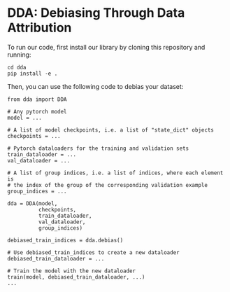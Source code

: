 # DDA: Debiasing Through Data Attribution

To run our code, first install our library by cloning this repository and
running:
```
cd dda
pip install -e .
```

Then, you can use the following code to debias your dataset:

```
from dda import DDA

# Any pytorch model
model = ...

# A list of model checkpoints, i.e. a list of "state_dict" objects
checkpoints = ...

# Pytorch dataloaders for the training and validation sets
train_dataloader = ...
val_dataloader = ...

# A list of group indices, i.e. a list of indices, where each element is
# the index of the group of the corresponding validation example
group_indices = ...

dda = DDA(model,
          checkpoints,
          train_dataloader,
          val_dataloader,
          group_indices)

debiased_train_indices = dda.debias()

# Use debiased_train_indices to create a new dataloader
debiased_train_dataloader = ...

# Train the model with the new dataloader
train(model, debiased_train_dataloader, ...)
...
```

